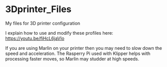 # 3Dprinter_Files
My files for 3D printer configuration

I explain how to use and modify these profiles here: https://youtu.be/fiHcL6jaVIo

If you are using Marlin on your printer then you may need to slow down the speed and acceleration. The Rasperry Pi used with Klipper helps with processing faster moves, so Marlin may studder at high speeds.
